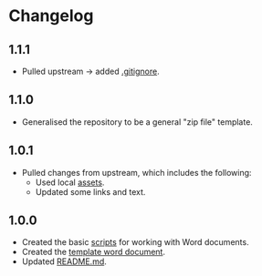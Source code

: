 # Changelog

## 1.1.1

- Pulled upstream $\rightarrow$ added [.gitignore](./.gitignore).

## 1.1.0

- Generalised the repository to be a general "zip file" template.

## 1.0.1

- Pulled changes from upstream, which includes the following:
    - Used local [assets](./assets/images/icons/cc/).
    - Updated some links and text.

## 1.0.0

- Created the basic [scripts](./scripts/) for working with Word documents.
- Created the [template word document](./word/document.xml).
- Updated [README.md](./README.md).
